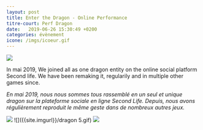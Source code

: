 ```yaml
---
layout: post
title: Enter the Dragon - Online Performance
titre-court: Perf Dragon
date:   2019-06-26 15:30:49 +0200
categories: évènement
icone: /imgs/icoeur.gif
---
```

![]({{site.imgurl}}/DRAGON7.gif)

In mai 2019, We joined all as one dragon entity on the online social platform Second life. We have been remaking it, regularily and in multiple other games since.  
  
*En mai 2019, nous nous sommes tous rassemblé en un seul et unique dragon sur la plateforme sociale en ligne Second Life. Depuis, nous avons régulièrement reproduit le même geste dans de nombreux autres jeux.*

![]({{site.imgurl}}/dragon1.gif)
![]({{site.imgurl}}/dragon 5.gif)
![]({{site.imgurl}}/DRAGON6.gif)
